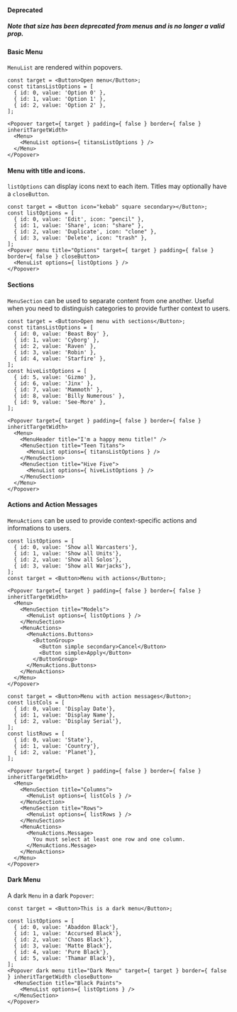 #### Deprecated
##### Note that size has been deprecated from menus and is no longer a valid prop.

#### Basic Menu

`MenuList` are rendered within popovers.

```
const target = <Button>Open menu</Button>;
const titansListOptions = [
  { id: 0, value: 'Option 0' },
  { id: 1, value: 'Option 1' },
  { id: 2, value: 'Option 2' },
];

<Popover target={ target } padding={ false } border={ false } inheritTargetWidth>
  <Menu>
    <MenuList options={ titansListOptions } />
  </Menu>
</Popover>
```

#### Menu with title and icons.

`listOptions` can display icons next to each item. Titles may optionally have a `closeButton`.

```
const target = <Button icon="kebab" square secondary></Button>;
const listOptions = [
  { id: 0, value: 'Edit', icon: "pencil" },
  { id: 1, value: 'Share', icon: "share" },
  { id: 2, value: 'Duplicate', icon: "clone" },
  { id: 3, value: 'Delete', icon: "trash" },
];
<Popover menu title="Options" target={ target } padding={ false } border={ false } closeButton>
  <MenuList options={ listOptions } />
</Popover>
```

#### Sections
`MenuSection` can be used to separate content from one another. Useful when you need to distinguish categories to provide further context to users.

```
const target = <Button>Open menu with sections</Button>;
const titansListOptions = [
  { id: 0, value: 'Beast Boy' },
  { id: 1, value: 'Cyborg' },
  { id: 2, value: 'Raven' },
  { id: 3, value: 'Robin' },
  { id: 4, value: 'Starfire' },
];
const hiveListOptions = [
  { id: 5, value: 'Gizmo' },
  { id: 6, value: 'Jinx' },
  { id: 7, value: 'Mammoth' },
  { id: 8, value: 'Billy Numerous' },
  { id: 9, value: 'See-More' },
];

<Popover target={ target } padding={ false } border={ false } inheritTargetWidth>
  <Menu>
    <MenuHeader title="I'm a happy menu title!" />
    <MenuSection title="Teen Titans">
      <MenuList options={ titansListOptions } />
    </MenuSection>
    <MenuSection title="Hive Five">
      <MenuList options={ hiveListOptions } />
    </MenuSection>
  </Menu>
</Popover>
```

#### Actions and Action Messages
`MenuActions` can be used to provide context-specific actions and informations to users.

```
const listOptions = [
  { id: 0, value: 'Show all Warcasters'},
  { id: 1, value: 'Show all Units'},
  { id: 2, value: 'Show all Solos'},
  { id: 3, value: 'Show all Warjacks'},
];
const target = <Button>Menu with actions</Button>;

<Popover target={ target } padding={ false } border={ false } inheritTargetWidth>
  <Menu>
    <MenuSection title="Models">
      <MenuList options={ listOptions } />
    </MenuSection>
    <MenuActions>
      <MenuActions.Buttons>
        <ButtonGroup>
          <Button simple secondary>Cancel</Button>
          <Button simple>Apply</Button>
        </ButtonGroup>
      </MenuActions.Buttons>
    </MenuActions>
  </Menu>
</Popover>
```

```
const target = <Button>Menu with action messages</Button>;
const listCols = [
  { id: 0, value: 'Display Date'},
  { id: 1, value: 'Display Name'},
  { id: 2, value: 'Display Serial'},
];
const listRows = [
  { id: 0, value: 'State'},
  { id: 1, value: 'Country'},
  { id: 2, value: 'Planet'},
];

<Popover target={ target } padding={ false } border={ false } inheritTargetWidth>
  <Menu>
    <MenuSection title="Columns">
      <MenuList options={ listCols } />
    </MenuSection>
    <MenuSection title="Rows">
      <MenuList options={ listRows } />
    </MenuSection>
    <MenuActions>
      <MenuActions.Message>
        You must select at least one row and one column.
      </MenuActions.Message>
    </MenuActions>
  </Menu>
</Popover>
```

#### Dark Menu

A dark `Menu` in a dark `Popover`:

```
const target = <Button>This is a dark menu</Button>;

const listOptions = [
  { id: 0, value: 'Abaddon Black'},
  { id: 1, value: 'Accursed Black'},
  { id: 2, value: 'Chaos Black'},
  { id: 3, value: 'Matte Black'},
  { id: 4, value: 'Pure Black'},
  { id: 5, value: 'Thamar Black'},
];
<Popover dark menu title="Dark Menu" target={ target } border={ false } inheritTargetWidth closeButton>
  <MenuSection title="Black Paints">
    <MenuList options={ listOptions } />
  </MenuSection>
</Popover>
```
